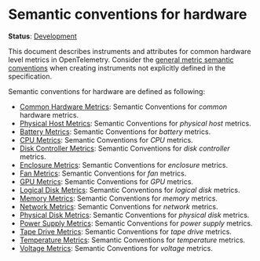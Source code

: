 <!--- Hugo front matter used to generate the website version of this page:
linkTitle: Hardware
aliases: [/docs/specs/semconv/system/hardware-metrics]
--->

# Semantic conventions for hardware

**Status**: [Development][DocumentStatus]

This document describes instruments and attributes for common hardware level
metrics in OpenTelemetry. Consider the [general metric semantic conventions](/docs/general/metrics.md#general-guidelines)
when creating instruments not explicitly defined in the specification.

Semantic conventions for hardware are defined as following:

* [Common Hardware Metrics](common.md): Semantic Conventions for *common* hardware metrics.
* [Physical Host Metrics](host.md): Semantic Conventions for *physical host* metrics.
* [Battery Metrics](battery.md): Semantic Conventions for *battery* metrics.
* [CPU Metrics](cpu.md): Semantic Conventions for *CPU* metrics.
* [Disk Controller Metrics](disk-controller.md): Semantic Conventions for *disk controller* metrics.
* [Enclosure Metrics](enclosure.md): Semantic Conventions for *enclosure* metrics.
* [Fan Metrics](fan.md): Semantic Conventions for *fan* metrics.
* [GPU Metrics](gpu.md): Semantic Conventions for *GPU* metrics.
* [Logical Disk Metrics](logical-disk.md): Semantic Conventions for *logical disk* metrics.
* [Memory Metrics](memory.md): Semantic Conventions for *memory* metrics.
* [Network Metrics](network.md): Semantic Conventions for *network* metrics.
* [Physical Disk Metrics](physical-disk.md): Semantic Conventions for *physical disk* metrics.
* [Power Supply Metrics](power-supply.md): Semantic Conventions for *power supply* metrics.
* [Tape Drive Metrics](tape-drive.md): Semantic Conventions for *tape drive* metrics.
* [Temperature Metrics](temperature.md): Semantic Conventions for *temperature* metrics.
* [Voltage Metrics](voltage.md): Semantic Conventions for *voltage* metrics.

[DocumentStatus]: https://opentelemetry.io/docs/specs/otel/document-status
